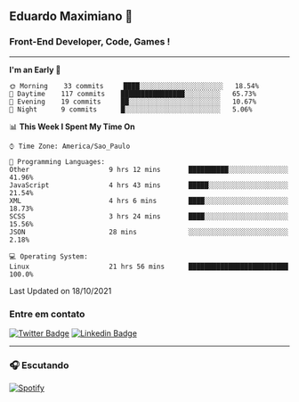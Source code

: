 ## Eduardo Maximiano 👋

### Front-End Developer, Code, Games !

---

<!--START_SECTION:waka-->
**I'm an Early 🐤** 

```text
🌞 Morning    33 commits     ████░░░░░░░░░░░░░░░░░░░░░   18.54% 
🌆 Daytime    117 commits    ████████████████░░░░░░░░░   65.73% 
🌃 Evening    19 commits     ██░░░░░░░░░░░░░░░░░░░░░░░   10.67% 
🌙 Night      9 commits      █░░░░░░░░░░░░░░░░░░░░░░░░   5.06%

```


📊 **This Week I Spent My Time On** 

```text
⌚︎ Time Zone: America/Sao_Paulo

💬 Programming Languages: 
Other                    9 hrs 12 mins       ██████████░░░░░░░░░░░░░░░   41.96% 
JavaScript               4 hrs 43 mins       █████░░░░░░░░░░░░░░░░░░░░   21.54% 
XML                      4 hrs 6 mins        ████░░░░░░░░░░░░░░░░░░░░░   18.73% 
SCSS                     3 hrs 24 mins       ████░░░░░░░░░░░░░░░░░░░░░   15.56% 
JSON                     28 mins             ░░░░░░░░░░░░░░░░░░░░░░░░░   2.18%

💻 Operating System: 
Linux                    21 hrs 56 mins      █████████████████████████   100.0%

```


 Last Updated on 18/10/2021
<!--END_SECTION:waka-->

### Entre em contato

[![Twitter Badge](https://img.shields.io/badge/-@edmaxi-1ca0f1?style=flat-square&labelColor=1ca0f1&logo=twitter&logoColor=white&link=https://twitter.com/edmaxi)](https://twitter.com/edmaxi)
[![Linkedin Badge](https://img.shields.io/badge/-Eduardo_Maximiano-0077B5?style=flat-square&logo=Linkedin&logoColor=white&link=https://www.linkedin.com/in/maximiano-eduardo)](https://www.linkedin.com/in/maximiano-eduardo)

---

### 🎧 Escutando
[![Spotify](https://novatorem-sandy.vercel.app/api/spotify)](https://open.spotify.com/user/comgigo)
